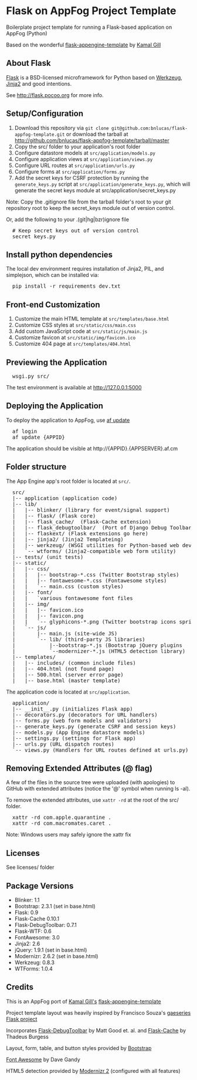 Flask on AppFog Project Template
====================================

Boilerplate project template for running a Flask-based application on
AppFog (Python)

Based on the wonderful [flask-appengine-template][fat] by [Kamal Gill][kamalgill]


About Flask
-----------
[Flask][flask] is a BSD-licensed microframework for Python based on
[Werkzeug][wz], [Jinja2][jinja2] and good intentions.

See <http://flask.pocoo.org> for more info.


Setup/Configuration
-------------------
1. Download this repository via
   `git clone git@github.com:bnlucas/flask-appfog-template.git`
   or download the tarball at
   <http://github.com/bnlucas/flask-appfog-template/tarball/master>
2. Copy the src/ folder to your application's root folder
3. Configure datastore models at `src/application/models.py`
4. Configure application views at `src/application/views.py`
5. Configure URL routes at `src/application/urls.py`
6. Configure forms at `src/application/forms.py`
7. Add the secret keys for CSRF protection by running the `generate_keys.py`
   script at `src/application/generate_keys.py`, which will generate the
   secret keys module at src/application/secret_keys.py

Note: Copy the .gitignore file from the tarball folder's root to your git
repository root to keep the secret_keys module out of version control.

Or, add the following to your .(git|hg|bzr)ignore file

<pre class="console">
  # Keep secret keys out of version control
  secret_keys.py
</pre>


Install python dependencies
---------------------------
The local dev environment requires installation of Jinja2, PIL, and simplejson,
which can be installed via:

<pre class="console">
  pip install -r requirements_dev.txt
</pre>


Front-end Customization
-----------------------
1. Customize the main HTML template at
   `src/templates/base.html`
2. Customize CSS styles at `src/static/css/main.css`
3. Add custom JavaScript code at `src/static/js/main.js`
4. Customize favicon at `src/static/img/favicon.ico`
5. Customize 404 page at `src/templates/404.html`


Previewing the Application
--------------------------
<pre class="console">
  wsgi.py src/
</pre>

The test environment is available at <http://127.0.0.1:5000>


Deploying the Application
-------------------------
To deploy the application to AppFog, use [af update][af]
<pre class="console">
  af login
  af update {APPID}
</pre>

The application should be visible at http://{APPID}.{APPSERVER}.af.cm


Folder structure
----------------
The App Engine app's root folder is located at `src/`.

<pre class="console">
  src/
  |-- application (application code)
  |-- lib/
  |   |-- blinker/ (library for event/signal support)
  |   |-- flask/ (Flask core)
  |   |-- flask_cache/  (Flask-Cache extension)
  |   |-- flask_debugtoolbar/  (Port of Django Debug Toolbar to Flask)
  |   |-- flaskext/ (Flask extensions go here)
  |   |-- jinja2/ (Jinja2 Templateing)
  |   |-- werkzeug/ (WSGI utilities for Python-based web development)
  |   `-- wtforms/ (Jinja2-compatible web form utility)
  |-- tests/ (unit tests)
  |-- static/
  |   |-- css/
  |   |   |-- bootstrap-*.css (Twitter Bootstrap styles)
  |   |   |-- fontawesome-*.css (Fontawesome styles)
  |   |   `-- main.css (custom styles)
  |   |-- font/
  |   |   `various fontawesome font files
  |   |-- img/
  |   |   |-- favicon.ico
  |   |   |-- favicon.png
  |   |   `-- glyphicons-*.png (Twitter bootstrap icons sprite)
  |   `-- js/
  |       |-- main.js (site-wide JS)
  |       `-- lib/ (third-party JS libraries)
  |           |--bootstrap-*.js (Bootstrap jQuery plugins
  |           `--modernizer-*.js (HTML5 detection library)
  |-- templates/
  |   |-- includes/ (common include files)
  |   |-- 404.html (not found page)
  |   |-- 500.html (server error page)
  |   |-- base.html (master template)
</pre>

The application code is located at `src/application`.

<pre class="console">
  application/
  |-- __init__.py (initializes Flask app)
  |-- decorators.py (decorators for URL handlers)
  |-- forms.py (web form models and validators)
  |-- generate_keys.py (generate CSRF and session keys)
  |-- models.py (App Engine datastore models)
  |-- settings.py (settings for Flask app)
  |-- urls.py (URL dispatch routes)
  `-- views.py (Handlers for URL routes defined at urls.py)
</pre>


Removing Extended Attributes (@ flag)
-------------------------------------
A few of the files in the source tree were uploaded (with apologies) to
GitHub with extended attributes (notice the '@' symbol when running ls -al).

To remove the extended attributes, use `xattr -rd` at the root of the
src/ folder.

<pre class='console'>
  xattr -rd com.apple.quarantine .
  xattr -rd com.macromates.caret .
</pre>

Note: Windows users may safely ignore the xattr fix


Licenses
--------
See licenses/ folder


Package Versions
----------------
- Blinker: 1.1
- Bootstrap: 2.3.1 (set in base.html)
- Flask: 0.9
- Flask-Cache 0.10.1
- Flask-DebugToolbar: 0.7.1
- Flask-WTF: 0.6
- FontAwesome: 3.0
- Jinja2: 2.6
- jQuery: 1.9.1 (set in base.html)
- Modernizr: 2.6.2 (set in base.html)
- Werkzeug: 0.8.3
- WTForms: 1.0.4


Credits
-------
This is an AppFog port of [Kamal Gill's][kamalgill]
[flask-appengine-template][fat]

Project template layout was heavily inspired by Francisco Souza's
[gaeseries Flask project][gaeseries]

Incorporates [Flask-DebugToolbar][debugtoolbar] by Matt Good et. al.
and [Flask-Cache][flaskcache] by Thadeus Burgess

Layout, form, table, and button styles provided by [Bootstrap][bootstrap]

[Font Awesome][fontawesome] by Dave Gandy

HTML5 detection provided by [Modernizr 2][modernizr] (configured with all features)


[appcfg]: http://code.google.com/appengine/docs/python/tools/uploadinganapp.html
[bootstrap]: http://twitter.github.com/bootstrap
[debugtoolbar]: https://readthedocs.org/projects/flask-debugtoolbar/
[devserver]: http://code.google.com/appengine/docs/python/tools/devserver.html
[flask]: http://flask.pocoo.org
[flaskcache]: http://pythonhosted.org/Flask-Cache/
[fontawesome]: http://fortawesome.github.com/Font-Awesome/
[html5]: http://html5boilerplate.com/
[jinja2]: http://jinja.pocoo.org/2/documentation/
[gaeseries]: http://github.com/franciscosouza/gaeseries/tree/flask
[modernizr]: http://www.modernizr.com/
[profiler]: http://packages.python.org/Flask-GAE-Mini-Profiler/
[wz]: http://werkzeug.pocoo.org/
[wzda]: https://github.com/nshah/werkzeug-debugger-appengine
[kamalgill]: https://github.com/kamalgill
[fat]: https://github.com/kamalgill/flask-appengine-template
[af]: https://docs.appfog.com/getting-started/af-cli